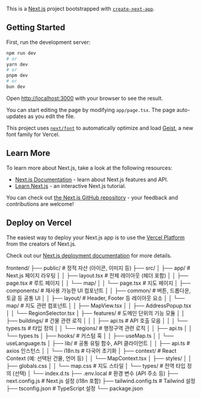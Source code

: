 This is a [Next.js](https://nextjs.org) project bootstrapped with [`create-next-app`](https://nextjs.org/docs/app/api-reference/cli/create-next-app).

## Getting Started

First, run the development server:

```bash
npm run dev
# or
yarn dev
# or
pnpm dev
# or
bun dev
```

Open [http://localhost:3000](http://localhost:3000) with your browser to see the result.

You can start editing the page by modifying `app/page.tsx`. The page auto-updates as you edit the file.

This project uses [`next/font`](https://nextjs.org/docs/app/building-your-application/optimizing/fonts) to automatically optimize and load [Geist](https://vercel.com/font), a new font family for Vercel.

## Learn More

To learn more about Next.js, take a look at the following resources:

- [Next.js Documentation](https://nextjs.org/docs) - learn about Next.js features and API.
- [Learn Next.js](https://nextjs.org/learn) - an interactive Next.js tutorial.

You can check out [the Next.js GitHub repository](https://github.com/vercel/next.js) - your feedback and contributions are welcome!

## Deploy on Vercel

The easiest way to deploy your Next.js app is to use the [Vercel Platform](https://vercel.com/new?utm_medium=default-template&filter=next.js&utm_source=create-next-app&utm_campaign=create-next-app-readme) from the creators of Next.js.

Check out our [Next.js deployment documentation](https://nextjs.org/docs/app/building-your-application/deploying) for more details.


frontend/
├── public/                      # 정적 자산 (아이콘, 이미지 등)
├── src/
│   ├── app/                     # Next.js 페이지 라우팅
│   │   ├── layout.tsx           # 전체 레이아웃 (헤더 포함)
│   │   ├── page.tsx             # 루트 페이지
│   │   └── map/
│   │       └── page.tsx         # 지도 페이지
│   ├── components/              # 재사용 가능한 UI 컴포넌트
│   │   ├── common/              # 버튼, 드롭다운, 토글 등 공통 UI
│   │   ├── layout/              # Header, Footer 등 레이아웃 요소
│   │   └── map/                 # 지도 관련 컴포넌트
│   │       ├── MapView.tsx
│   │       ├── AddressPopup.tsx
│   │       └── RegionSelector.tsx
│   ├── features/                # 도메인 단위의 기능 모듈
│   │   ├── buildings/           # 건물 관련 로직
│   │   │   ├── api.ts           # API 호출 모음
│   │   │   └── types.ts         # 타입 정의
│   │   └── regions/             # 행정구역 관련 로직
│   │       ├── api.ts
│   │       └── types.ts
│   ├── hooks/                   # 커스텀 훅
│   │   ├── useMap.ts
│   │   └── useLanguage.ts
│   ├── lib/                     # 공통 유틸 함수, API 클라이언트
│   │   ├── api.ts               # axios 인스턴스
│   │   └── i18n.ts              # 다국어 초기화
│   ├── context/                 # React Context (예: 선택된 건물, 언어 등)
│   │   └── MapContext.tsx
│   ├── styles/
│   │   ├── globals.css
│   │   └── map.css              # 지도 스타일
│   └── types/                   # 전역 타입 정의 (선택)
│       └── index.d.ts
├── .env.local                   # 환경 변수 (API 주소 등)
├── next.config.js               # Next.js 설정 (i18n 포함)
├── tailwind.config.ts           # Tailwind 설정
├── tsconfig.json                # TypeScript 설정
└── package.json
